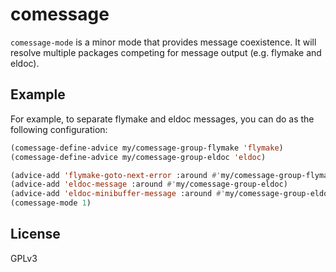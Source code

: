# comessage

`comessage-mode` is a minor mode that provides message coexistence.
It will resolve multiple packages competing for message output (e.g. flymake and eldoc).

## Example
For example, to separate flymake and eldoc messages, you can do as the following configuration:

```lisp
(comessage-define-advice my/comessage-group-flymake 'flymake)
(comessage-define-advice my/comessage-group-eldoc 'eldoc)

(advice-add 'flymake-goto-next-error :around #'my/comessage-group-flymake)
(advice-add 'eldoc-message :around #'my/comessage-group-eldoc)
(advice-add 'eldoc-minibuffer-message :around #'my/comessage-group-eldoc)
(comessage-mode 1)
```
## License
GPLv3
